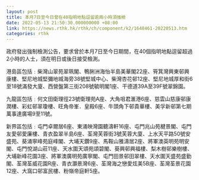```yaml
---
layout: post
title: 本月7日至今日曾在40指明地點逗留逾兩小時須強檢
date: 2022-05-13 21:50:30.000000000 +08:00
link: https://news.rthk.hk/rthk/ch/component/k2/1648461-20220513.htm
categories: rthk
---
```


政府發出強制檢測公告，要求曾於本月7日至今日期間，在40個指明地點逗留超過2小時的人士，須在明日或後日接受檢測。

港島區包括﹕柴灣山翠苑翠珮閣、鴨脷洲海怡半島美華閣22座、筲箕灣興東邨興康樓、堅尼地城堅彌地城海旁38號堅城中心、柴灣杏花邨12座、堅尼地城厚和街6至18號滿發大廈、西營盤第三街208號毓明閣1座、干德道39A至39F號翠錦園。

九龍區包括﹕何文田衛理徑23號衛理苑A座、大角咀君滙港6座、慈雲山慈康邨康潤樓、彩虹邨翠瓊樓、旺角帝峯．皇殿6座、牛頭角下邨貴華樓、美孚新邨第七期萬事達廣場9至11號。

新界區包括﹕屯門卓爾居6座、東涌映灣園聽濤軒16座、屯門兆山苑楗景閣、屯門友愛邨愛廉樓、青衣盈翠半島6座、荃灣芙蓉街3號芙蓉大廈、上水天平路50號安盛苑、葵涌寧峰苑庭峰閣、大埔天鑽9座、馬鞍山雅濤居2座、將軍澳英明苑明安閣、屯門悅湖山莊11座、天水圍天頌苑頌碧閣、葵興邨興福樓、梨木樹邨樂樹樓、大埔新峰花園3座、將軍澳廣明苑廣寧閣、屯門田景邨田翠樓、天水圍天盛苑盛勤閣、荃灣荃威花園R座、青衣灝景灣6座、荃灣海之戀愛炫美5B座、荃灣荃景花園12座、大窩口邨富民樓、粉嶺帝庭軒5座。
